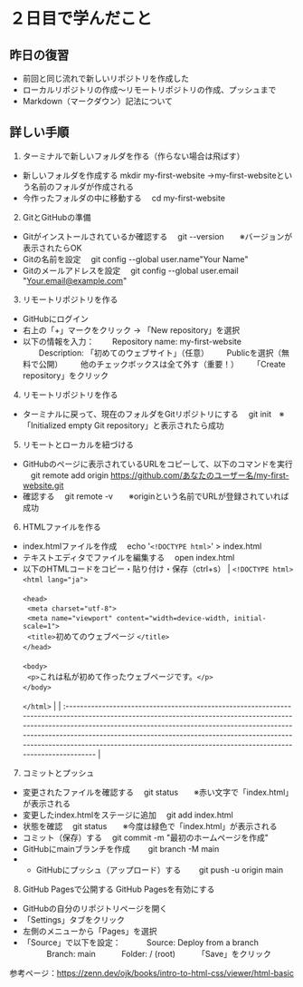 # ２日目で学んだこと

## 昨日の復習

- 前回と同じ流れで新しいリポジトリを作成した
- ローカルリポジトリの作成〜リモートリポジトリの作成、プッシュまで
- Markdown（マークダウン）記法について

## 詳しい手順

1. ターミナルで新しいフォルダを作る（作らない場合は飛ばす）

- 新しいフォルダを作成する
  mkdir my-first-website
  →my-first-websiteという名前のフォルダが作成される
- 今作ったフォルダの中に移動する
  　cd my-first-website


2. GitとGitHubの準備

- Gitがインストールされているか確認する
  　git --version　　※バージョンが表示されたらOK
- Gitの名前を設定
  　git config --global user.name"Your Name"
- Gitのメールアドレスを設定
  　git config --global user.email "Your.email@example.com"


3. リモートリポジトリを作る

- GitHubにログイン
- 右上の「+」マークをクリック → 「New repository」を選択
- 以下の情報を入力：
  　　Repository name: my-first-website
  　　Description: 「初めてのウェブサイト」（任意）
  　　Publicを選択（無料で公開）
  　　他のチェックボックスは全て外す（重要！）
  　　「Create repository」をクリック


4. リモートリポジトリを作る

- ターミナルに戻って、現在のフォルダをGitリポジトリにする
  　git init　※「Initialized empty Git repository」と表示されたら成功


5. リモートとローカルを紐づける

- GitHubのページに表示されているURLをコピーして、以下のコマンドを実行
  　git remote add origin https://github.com/あなたのユーザー名/my-first-website.git
- 確認する
  　git remote -v　　※originという名前でURLが登録されていれば成功


6. HTMLファイルを作る

- index.htmlファイルを作成
  　echo '`<!DOCTYPE html>`' > index.html
- テキストエディタでファイルを編集する
  　open index.html
- 以下のHTMLコードをコピー・貼り付け・保存（ctrl+s）
| `<!DOCTYPE html>`<br />`<html lang="ja">`<br /><br />`<head>`<br />  `<meta charset="utf-8">`<br />  `<meta name="viewport" content="width=device-width, initial-scale=1">`<br />  `<title>`初めてのウェブページ `</title>`<br />`</head>`<br /><br />`<body>`<br />  `<p>`これは私が初めて作ったウェブページです。`</p>`<br />`</body>`<br /><br />`</html>` |
| :------------------------------------------------------------------------------------------------------------------------------------------------------------------------------------------------------------------------------------------------------------------------------------------------------------------------------------------------------------------------------------------ |


7. コミットとプッシュ
- 変更されたファイルを確認する
　git status　　※赤い文字で「index.html」が表示される
- 変更したindex.htmlをステージに追加
　git add index.html
- 状態を確認
　git status　　※今度は緑色で「index.html」が表示される
- コミット（保存）する
　git commit -m "最初のホームページを作成"
- GitHubにmainブランチを作成
　　git branch -M main
- - GitHubにプッシュ（アップロード）する
　　git push -u origin main


8. GitHub Pagesで公開する
GitHub Pagesを有効にする
- GitHubの自分のリポジトリページを開く
- 「Settings」タブをクリック
- 左側のメニューから「Pages」を選択
- 「Source」で以下を設定：
　　　Source: Deploy from a branch
　　　Branch: main
　　　Folder: / (root)
　　　「Save」をクリック


参考ページ：https://zenn.dev/ojk/books/intro-to-html-css/viewer/html-basic

